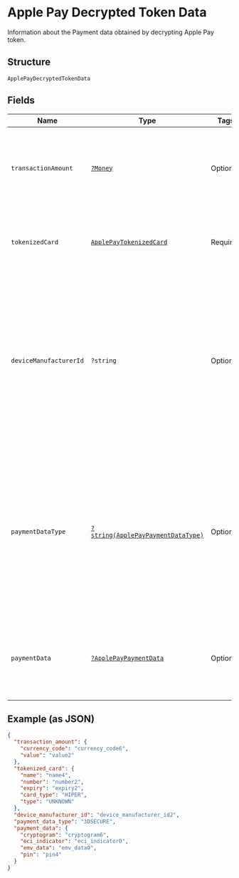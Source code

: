 
# Apple Pay Decrypted Token Data

Information about the Payment data obtained by decrypting Apple Pay token.

## Structure

`ApplePayDecryptedTokenData`

## Fields

| Name | Type | Tags | Description | Getter | Setter |
|  --- | --- | --- | --- | --- | --- |
| `transactionAmount` | [`?Money`](../../doc/models/money.md) | Optional | The currency and amount for a financial transaction, such as a balance or payment due. | getTransactionAmount(): ?Money | setTransactionAmount(?Money transactionAmount): void |
| `tokenizedCard` | [`ApplePayTokenizedCard`](../../doc/models/apple-pay-tokenized-card.md) | Required | The payment card to use to fund a payment. Can be a credit or debit card. | getTokenizedCard(): ApplePayTokenizedCard | setTokenizedCard(ApplePayTokenizedCard tokenizedCard): void |
| `deviceManufacturerId` | `?string` | Optional | Apple Pay Hex-encoded device manufacturer identifier. The pattern is defined by an external party and supports Unicode.<br><br>**Constraints**: *Minimum Length*: `1`, *Maximum Length*: `2000`, *Pattern*: `^.*$` | getDeviceManufacturerId(): ?string | setDeviceManufacturerId(?string deviceManufacturerId): void |
| `paymentDataType` | [`?string(ApplePayPaymentDataType)`](../../doc/models/apple-pay-payment-data-type.md) | Optional | Indicates the type of payment data passed, in case of Non China the payment data is 3DSECURE and for China it is EMV.<br><br>**Constraints**: *Minimum Length*: `1`, *Maximum Length*: `16`, *Pattern*: `^[0-9A-Z_]+$` | getPaymentDataType(): ?string | setPaymentDataType(?string paymentDataType): void |
| `paymentData` | [`?ApplePayPaymentData`](../../doc/models/apple-pay-payment-data.md) | Optional | Information about the decrypted apple pay payment data for the token like cryptogram, eci indicator. | getPaymentData(): ?ApplePayPaymentData | setPaymentData(?ApplePayPaymentData paymentData): void |

## Example (as JSON)

```json
{
  "transaction_amount": {
    "currency_code": "currency_code6",
    "value": "value2"
  },
  "tokenized_card": {
    "name": "name4",
    "number": "number2",
    "expiry": "expiry2",
    "card_type": "HIPER",
    "type": "UNKNOWN"
  },
  "device_manufacturer_id": "device_manufacturer_id2",
  "payment_data_type": "3DSECURE",
  "payment_data": {
    "cryptogram": "cryptogram6",
    "eci_indicator": "eci_indicator0",
    "emv_data": "emv_data0",
    "pin": "pin4"
  }
}
```


